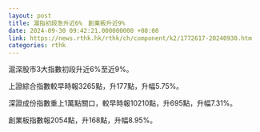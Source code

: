 ```yaml
---
layout: post
title: 滬指初段急升近6%　創業板升近9%
date: 2024-09-30 09:42:21.000000000 +08:00
link: https://news.rthk.hk/rthk/ch/component/k2/1772617-20240930.htm
categories: rthk
---
```


滬深股市3大指數初段升近6%至近9%。

上證綜合指數較早時報3265點，升177點，升幅5.75%。

深證成份指數重上1萬點關口，較早時報10210點，升695點，升幅7.31%。

創業板指數報2054點，升168點，升幅8.95%。
